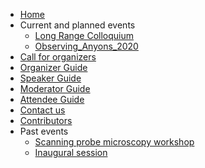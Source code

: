 * [Home](/)
* Current and planned events
    * [Long Range Colloquium](long_range_colloquium.md)
    * [Observing_Anyons_2020](Observing_Anyons_2020.md)
* [Call for organizers](announcement.md)
* [Organizer Guide](organizerguide.md)
* [Speaker Guide](speakerguide.md)
* [Moderator Guide](moderatorguide.md)
* [Attendee Guide](attendeeguide.md)
* [Contact us](contact.md)
* [Contributors](whoweare.md)
* Past events
   * [Scanning probe microscopy workshop](SPM_workshop.md)
   * [Inaugural session](inauguralsession.md)
